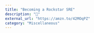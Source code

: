 ```yaml
---
title: "Becoming a Rockstar SRE"
description: "📔"
external_url: "https://amzn.to/42MOqPZ"
category: "Miscellaneous"
---
```

